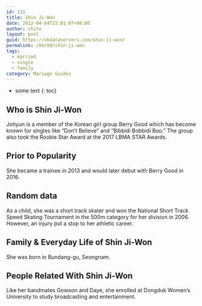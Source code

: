 ```yaml
---
id: 211
title: Shin Ji-Won
date: 2012-04-04T22:01:07+00:00
author: chito
layout: post
guid: https://ukdataservers.com/shin-ji-won/
permalink: /04/04/shin-ji-won  
tags:
  - married
  - single
  - family
category: Mariage Guides
---
```


* some text
{: toc}


## Who is  Shin Ji-Won
                  
                  
                  
Johyun is a member of the Korean girl group Berry Good which has become known for singles like &#8220;Don&#8217;t Believe&#8221; and &#8220;Bibbidi Bobbidi Boo.&#8221; The group also took the Rookie Star Award at the 2017 LBMA STAR Awards. 
                  
                
                
                
## Prior to Popularity 
                  
                  
                  
She became a trainee in 2013 and would later debut with Berry Good in 2016. 
                  
                
                
                
## Random data 
                  
                  
                  
As a child, she was a short track skater and won the National Short Track Speed Skating Tournament in the 500m category for her division in 2006. However, an injury put a stop to her athletic career. 
                  
                
                
                
## Family & Everyday Life of Shin Ji-Won
                  
                  
                  
She was born in Bundang-gu, Seongnam. 
                  
                
                
                
## People Related With  Shin Ji-Won
                  
                  
                  
Like her bandmates Gowoon and Daye, she enrolled at Dongduk Women&#8217;s University to study broadcasting and entertainment. 
                  
                
              
            
          
          
          
    
    
  
